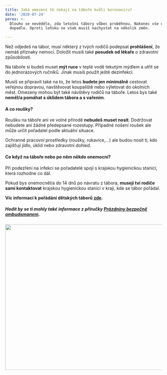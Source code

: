 ```yaml
---
title: Jaká omezení tě čekají na táboře kvůli koronaviru?
date: '2020-07-24'
perex: >-
  Dlouho se nevědělo, zda letošní tábory vůbec proběhnou. Nakonec vše dobře
  dopadlo. Oproti loňsku se však musíš nachystat na několik změn.

---
```



<p>Než odjedeš na tábor, musí některý z&nbsp;tvých rodičů podepsat <strong>prohlášení</strong>, že nemáš příznaky nemoci. Doložit musíš také <strong>posudek od&nbsp;lékaře</strong> o&nbsp;zdravotní způsobilosti.</p><p>Na táboře si budeš muset <strong>mýt ruce</strong> v&nbsp;teplé vodě tekutým mýdlem a utřít se do jednorázových ručníků. Jinak musíš použít ještě dezinfekci.</p><p>Musíš se připravit také na to, že letos <strong>budete jen minimálně</strong> cestovat veřejnou dopravou, navštěvovat koupaliště nebo výletovat do okolních měst. Omezeny mohou být také návštěvy rodičů na&nbsp;táboře. Letos bys také <strong>neměl/a pomáhat s&nbsp;úklidem tábora a s&nbsp;vařením</strong>.</p><h4>A co roušky? </h4><p>Roušku na táboře ani ve volné přírodě <strong>nebudeš muset nosit</strong>. Dodržovat nebudete ani žádné předepsané rozestupy. Případné nošení roušek ale může určit pořadatel podle aktuální situace. </p><p>Ochranné pracovní prostředky (roušky, rukavice,…) ale budou nosit ti, kdo zajišťují jídlo, úklid nebo zdravotní dohled.</p><h4>Co když na táboře nebo po něm někdo onemocní?</h4><p>Při podezření na&nbsp;infekci se pořadatelé spojí s&nbsp;krajskou hygienickou stanicí, která rozhodne co dál.</p><p>Pokud bys onemocněl/a do&nbsp;14 dnů po&nbsp;návratu z&nbsp;tábora, <strong>musejí tví rodiče sami kontaktovat</strong> krajskou hygienickou stanici v&nbsp;kraji, kde se tábor pořádal.</p><p><strong>Víc informací k&nbsp;pořádání dětských táborů </strong><a href="https://koronavirus.mzcr.cz/wp-content/uploads/2020/06/tabory_rekreace_1906.pdf" target="a" class="https://koronavirus.mzcr.cz/deset-nejcasteji-kladenych-dotazu-v-souvislosti-s-pravidly-k-taborum-a-letnim-rekreacim-2020/"><strong>zde</strong></a><strong>.</strong></p><p><strong></strong></p><h5>Hodit by se ti mohly také informace z příručky <a href="https://www.ochrance.cz/fileadmin/user_upload/Letaky/Prazdniny-bezpecne.pdf?fbclid=IwAR3iz4VzHF1s1pBW2c4GEb4ojGUTKSH0VUc-yXgS1iiDfoQDNPz15hpCowU" target="_blank">Prázdniny bezpečně ombudsmanem</a>.&nbsp;</h5><p></p><p><img src="uploads/RTEmagicC_17_letni_tabor.png.png" height="469" width="560" alt="" /></p>

